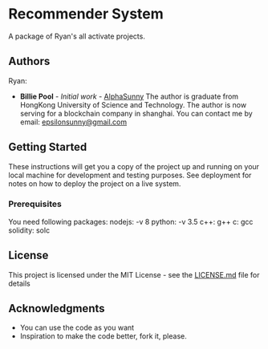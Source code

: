 # Recommender System

A package of Ryan's all activate projects.

## Authors
Ryan: 

* **Billie Pool** - *Initial work* - [AlphaSunny](https://github.com/AlphaSunny)
The author is graduate from HongKong University of Science and Technology.
The author is now serving for a blockchain company in shanghai. You can contact me by email: epsilonsunny@gmail.com

## Getting Started

These instructions will get you a copy of the project up and running on your local machine for development and testing purposes. See deployment for notes on how to deploy the project on a live system.

### Prerequisites

You need following packages:
nodejs: -v 8
python: -v 3.5
c++: g++
c: gcc
solidity: solc

## License

This project is licensed under the MIT License - see the [LICENSE.md](LICENSE.md) file for details

## Acknowledgments

* You can use the code as you want
* Inspiration to make the code better, fork it, please.